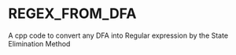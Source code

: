 # REGEX_FROM_DFA
A cpp code to convert any DFA into Regular expression by the State Elimination Method
